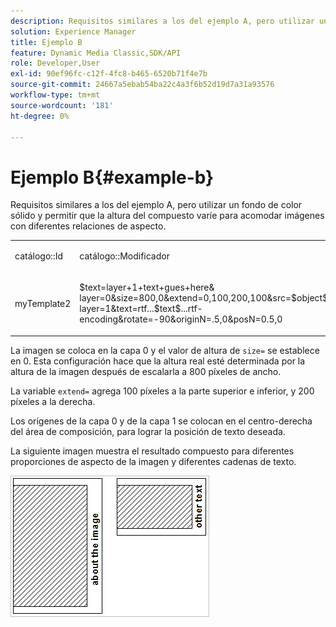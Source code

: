 ```yaml
---
description: Requisitos similares a los del ejemplo A, pero utilizar un fondo de color sólido y permitir que la altura del compuesto varíe para acomodar imágenes con diferentes relaciones de aspecto.
solution: Experience Manager
title: Ejemplo B
feature: Dynamic Media Classic,SDK/API
role: Developer,User
exl-id: 90ef96fc-c12f-4fc8-b465-6520b71f4e7b
source-git-commit: 24667a5ebab54ba22c4a3f6b52d19d7a31a93576
workflow-type: tm+mt
source-wordcount: '181'
ht-degree: 0%

---
```


# Ejemplo B{#example-b}

Requisitos similares a los del ejemplo A, pero utilizar un fondo de color sólido y permitir que la altura del compuesto varíe para acomodar imágenes con diferentes relaciones de aspecto.

<table id="simpletable_37BA3B2A75A9468C9ADEBBC034BADAE7"> 
 <tr class="strow"> 
  <td class="stentry"> <p><span class="codeph"> catálogo::Id</span> </p> </td> 
  <td class="stentry"> <p><span class="codeph"> catálogo::Modificador</span> </p></td> 
 </tr> 
 <tr class="strow"> 
  <td class="stentry"> <p><span class="codeph"> myTemplate2</span> </p></td> 
  <td class="stentry"> <p><span class="codeph"> $text=layer+1+text+gues+here&amp; layer=0&amp;size=800,0&amp;extend=0,100,200,100&amp;src=$object$&amp;originN=.5,0&amp; layer=1&amp;text=rtf...$text$...rtf-encoding&amp;rotate=-90&amp;originN=.5,0&amp;posN=0.5,0</span> </p></td> 
 </tr> 
</table>

La imagen se coloca en la capa 0 y el valor de altura de `size=` se establece en 0. Esta configuración hace que la altura real esté determinada por la altura de la imagen después de escalarla a 800 píxeles de ancho.

La variable `extend=` agrega 100 píxeles a la parte superior e inferior, y 200 píxeles a la derecha.

Los orígenes de la capa 0 y de la capa 1 se colocan en el centro-derecha del área de composición, para lograr la posición de texto deseada.

La siguiente imagen muestra el resultado compuesto para diferentes proporciones de aspecto de la imagen y diferentes cadenas de texto.

![Ejemplo de imagen B](assets/exampleb.png)
